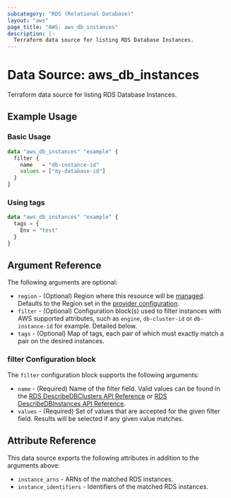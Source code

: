 ```yaml
---
subcategory: "RDS (Relational Database)"
layout: "aws"
page_title: "AWS: aws_db_instances"
description: |-
  Terraform data source for listing RDS Database Instances.
---
```


# Data Source: aws_db_instances

Terraform data source for listing RDS Database Instances.

## Example Usage

### Basic Usage

```terraform
data "aws_db_instances" "example" {
  filter {
    name   = "db-instance-id"
    values = ["my-database-id"]
  }
}
```

### Using tags

```terraform
data "aws_db_instances" "example" {
  tags = {
    Env = "test"
  }
}
```

## Argument Reference

The following arguments are optional:

* `region` - (Optional) Region where this resource will be [managed](https://docs.aws.amazon.com/general/latest/gr/rande.html#regional-endpoints). Defaults to the Region set in the [provider configuration](https://registry.terraform.io/providers/hashicorp/aws/latest/docs#aws-configuration-reference).
* `filter` - (Optional) Configuration block(s) used to filter instances with AWS supported attributes, such as `engine`, `db-cluster-id` or `db-instance-id` for example. Detailed below.
* `tags` - (Optional) Map of tags, each pair of which must exactly match a pair on the desired instances.

### filter Configuration block

The `filter` configuration block supports the following arguments:

* `name` - (Required) Name of the filter field. Valid values can be found in the [RDS DescribeDBClusters API Reference](https://docs.aws.amazon.com/AmazonRDS/latest/APIReference/API_DescribeDBClusters.html) or [RDS DescribeDBInstances API Reference](https://docs.aws.amazon.com/AmazonRDS/latest/APIReference/API_DescribeDBInstances.html).
* `values` - (Required) Set of values that are accepted for the given filter field. Results will be selected if any given value matches.

## Attribute Reference

This data source exports the following attributes in addition to the arguments above:

* `instance_arns` - ARNs of the matched RDS instances.
* `instance_identifiers` - Identifiers of the matched RDS instances.
